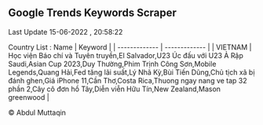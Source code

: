 

## Google Trends Keywords Scraper 
 
Last Update 15-06-2022 , 20:58:22

Country List :
 Name  | Keyword |
| ------------- | ------------- |
| VIETNAM | Học viện Báo chí và Tuyên truyền,El Salvador,U23 Úc đấu với U23 Ả Rập Saudi,Asian Cup 2023,Duy Thường,Phim Trịnh Công Sơn,Mobile Legends,Quang Hải,Fed tăng lãi suất,Lý Nhã Kỳ,Bùi Tiến Dũng,Chủ tịch xã bị đánh ghen,Giá iPhone 11,Cần Thơ,Costa Rica,Thuong ngay nang ve tap 32 phần 2,Cây cô đơn hồ Tây,Diễn viễn Hữu Tín,New Zealand,Mason greenwood |



© Abdul Muttaqin 
